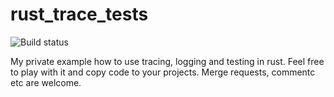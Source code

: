 # rust_trace_tests

![Build status](https://github.com/literadix/rust_trace_tests/actions/workflows/rust.yml/badge.svg)

My private example how to use tracing, logging and testing in rust.
Feel free to play with it and copy code to your projects.
Merge requests, commentc etc are welcome.
